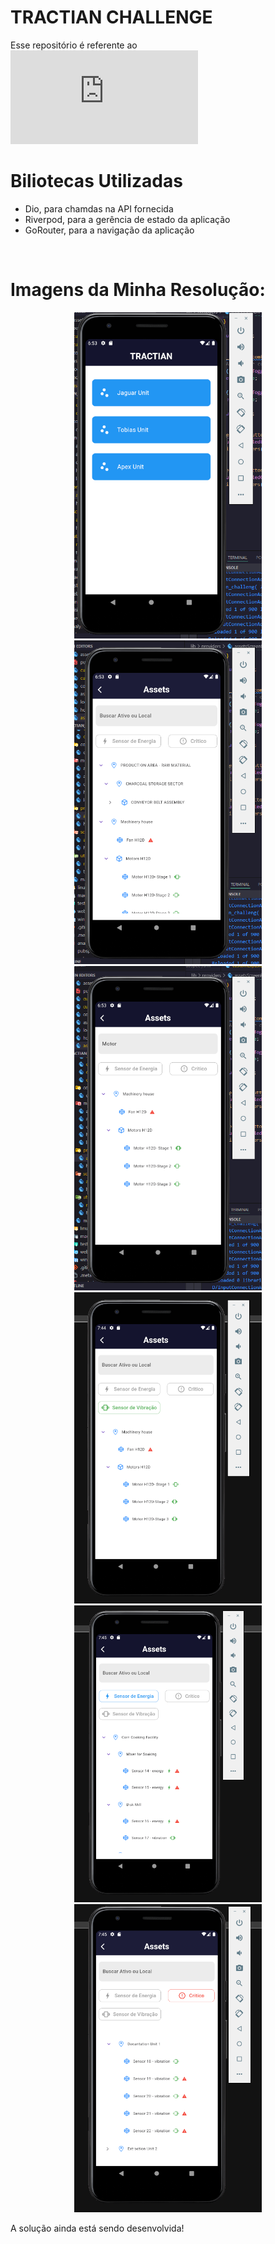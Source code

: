 # TRACTIAN CHALLENGE
Esse repositório é referente ao ![desafio mobile](https://github.com/tractian/challenges/blob/main/mobile/README.md)
<br>

# Biliotecas Utilizadas
- Dio, para chamdas na API fornecida
- Riverpod, para a gerência de estado da aplicação
- GoRouter, para a navigação da aplicação
<br>

# Imagens da Minha Resolução:

<p align="center">
  <img src="https://github.com/Kzrtt/tractian_challenge/blob/main/assets/imagem2.png" alt="Imagem 1" width="300" />
  <img src="https://github.com/Kzrtt/tractian_challenge/blob/main/assets/imagem1.png" alt="Imagem 1" width="300" />
  <img src="https://github.com/Kzrtt/tractian_challenge/blob/main/assets/imagem3.png" alt="Imagem 1" width="300" />
  <img src="https://github.com/Kzrtt/tractian_challenge/blob/main/assets/imagem4.png" alt="Imagem 1" width="300" />
  <img src="https://github.com/Kzrtt/tractian_challenge/blob/main/assets/imagem5.png" alt="Imagem 1" width="300" />
  <img src="https://github.com/Kzrtt/tractian_challenge/blob/main/assets/imagem6.png" alt="Imagem 1" width="300" />
</p>

A solução ainda está sendo desenvolvida!
